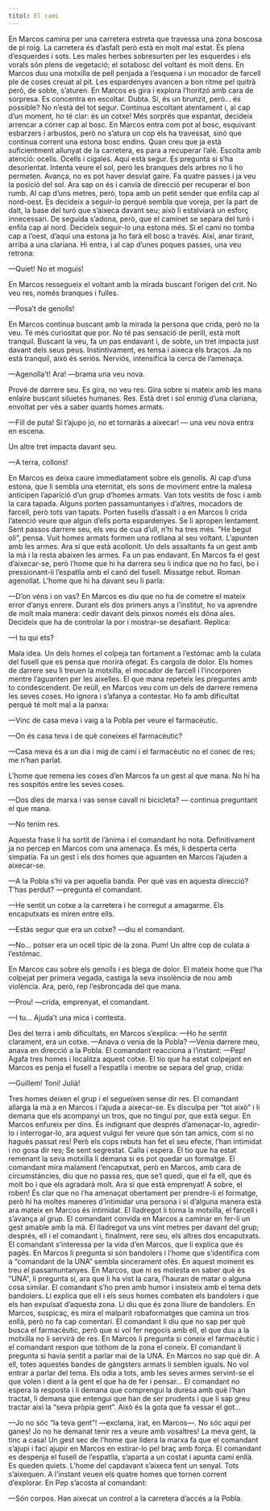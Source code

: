 ```yaml
---
titol: El camí
---
```

En Marcos camina per una carretera estreta que travessa una zona boscosa de pi roig. La carretera és d’asfalt però està en molt mal estat. És plena d’esquerdes i sots. Les males herbes sobresurten per les esquerdes i els vorals són plens de vegetació; el sotabosc del voltant és molt dens. En Marcos duu una motxilla de pell penjada a l’esquena i un mocador de farcell ple de coses creuat al pit. Les espardenyes avancen a bon ritme pel quitrà però, de sobte, s’aturen. En Marcos es gira i explora l’horitzó amb cara de sorpresa. Es concentra en escoltar. Dubta. Sí, és un brunzit, però... és possible? No n’està del tot segur. Continua escoltant atentament i, al cap d’un moment, ho té clar: és un cotxe! Més sorprès que espantat, decideix arrencar a córrer cap al bosc. En Marcos entra com pot al bosc, esquivant esbarzers i arbustos, però no s’atura un cop els ha travessat, sinó que continua corrent una estona bosc endins. Quan creu que ja està suficientment allunyat de la carretera, es para a recuperar l’alè. Escolta amb atenció: ocells. Ocells i cigales. Aquí està segur. Es pregunta si s’ha desorientat. Intenta veure el sol, però les branques dels arbres no li ho permeten. Avança, no es pot haver desviat gaire. Fa quatre passes i ja veu la posició del sol. Ara sap on és i canvia de direcció per recuperar el bon rumb. Al cap d’uns metres, però, topa amb un petit sender que enfila cap al nord-oest. Es decideix a seguir-lo perquè sembla que voreja, per la part de dalt, la base del turó que s’aixeca davant seu; això li estalviarà un esforç innecessari. De seguida s’adona, però, que el caminet se separa del turó i enfila cap al nord. Decideix seguir-lo una estona més. Si el camí no tomba cap a l’oest, d’aquí una estona ja ho farà ell bosc a través. Així, anar tirant, arriba a una clariana. Hi entra, i al cap d’unes poques passes, una veu retrona: 

—Quiet! No et moguis! 

En Marcos ressegueix el voltant amb la mirada buscant l’origen del crit. No veu res, només branques i fulles. 

—Posa’t de genolls! 

En Marcos continua buscant amb la mirada la persona que crida, però no la veu. Té més curiositat que por. No té pas sensació de perill, està molt tranquil. Buscant la veu, fa un pas endavant i, de sobte, un tret impacta just davant dels seus peus. Instintivament, es tensa i aixeca els braços. Ja no està tranquil, això és seriós. Nerviós, intensifica la cerca de l’amenaça. 

—Agenolla’t! Ara! —brama una veu nova. 

Prové de darrere seu. Es gira, no veu res. Gira sobre si mateix amb les mans enlaire buscant siluetes humanes. Res. Està dret i sol enmig d’una clariana, envoltat per vés a saber quants homes armats.

—Fill de puta! Si t’ajupo jo, no et tornaràs a aixecar! — una veu nova entra en escena. 

Un altre tret impacta davant seu. 

—A terra, collons! 

En Marcos es deixa caure immediatament sobre els genolls. Al cap d’una estona, que li sembla una eternitat, els sons de moviment entre la malesa anticipen l’aparició d’un grup d’homes armats. Van tots vestits de fosc i amb la cara tapada. Alguns porten passamuntanyes i d’altres, mocadors de farcell, però tots van tapats. Porten fusells d’assalt i a en Marcos li crida l’atenció veure que algun d’ells porta espardenyes. Se li apropen lentament. Sent passos darrere seu, els veu de cua d’ull, n’hi ha tres més. “He begut oli”, pensa. Vuit homes armats formen una rotllana al seu voltant. L’apunten amb les armes. Ara sí que està acollonit. Un dels assaltants fa un gest amb la mà i la resta abaixen les armes. Fa un pas endavant. En Marcos fa el gest d’aixecar-se, però l’home que hi ha darrera seu li indica que no ho faci, bo i pressionant-li l’espatlla amb el canó del fusell. Missatge rebut. Roman agenollat. L’home que hi ha davant seu li parla: 

—D’on véns i on vas? En Marcos es diu que no ha de cometre el mateix error d’anys enrere. Durant els dos primers anys a l’institut, ho va aprendre de molt mala manera: cedir davant dels pinxos només els dóna ales. Decideix que ha de controlar la por i mostrar-se desafiant. Replica:

—I tu qui ets? 

Mala idea. Un dels homes el colpeja tan fortament a l’estómac amb la culata del fusell que es pensa que morirà ofegat. Es cargola de dolor. Els homes de darrere seu li treuen la motxilla, el mocador de farcell i l’incorporen mentre l’aguanten per les aixelles. El que mana repeteix les preguntes amb to condescendent. De reüll, en Marcos veu com un dels de darrere remena les seves coses. Ho ignora i s’afanya a contestar. Ho fa amb dificultat perquè té molt mal a la panxa: 

—Vinc de casa meva i vaig a la Pobla per veure el farmacèutic. 

—On és casa teva i de què coneixes el farmacèutic? 

—Casa meva és a un dia i mig de camí i el farmacèutic no el conec de res; me n’han parlat. 

L’home que remena les coses d’en Marcos fa un gest al que mana. No hi ha res sospitós entre les seves coses. 

—Dos dies de marxa i vas sense cavall ni bicicleta?  — continua preguntant el que mana. 

—No tenim res. 

Aquesta frase li ha sortit de l’ànima i el comandant ho nota. Definitivament ja no percep en Marcos com una amenaça. És més, li desperta certa simpatia. Fa un gest i els dos homes que aguanten en Marcos l’ajuden a aixecar-se.

—A la Pobla s’hi va per aquella banda. Per què vas en aquesta direcció? T’has perdut? —pregunta el comandant. 

—He sentit un cotxe a la carretera i he corregut a amagarme. Els encaputxats es miren entre ells. 

—Estàs segur que era un cotxe? —diu el comandant. 

—No... potser era un ocell típic de la zona. Pum! Un altre cop de culata a l’estómac. 

En Marcos cau sobre els genolls i es blega de dolor. El mateix home que l’ha colpejat per primera vegada, castiga la seva insolència de nou amb violència. Ara, però, rep l’esbroncada del que mana. 

—Prou! —crida, emprenyat, el comandant. 

—I tu... Ajuda’t una mica i contesta. 

Des del terra i amb dificultats, en Marcos s’explica: —Ho he sentit clarament, era un cotxe. —Anava o venia de la Pobla? —Venia darrere meu, anava en direcció a la Pobla. El comandant reacciona a l’instant: —Pep! Agafa tres homes i localitza aquest cotxe. El tio que ha estat colpejant en Marcos es penja el fusell a l’espatlla i mentre se separa del grup, crida:

—Guillem! Toni! Julià! 

Tres homes deixen el grup i el segueixen sense dir res. El comandant allarga la mà a en Marcos i l’ajuda a aixecar-se. Es disculpa per “tot això” i li demana que els acompanyi un tros, que no tingui por, que està segur. En Marcos enfureix per dins. És indignant que després d’amenaçar-lo, agredir-lo i interrogar-lo, ara aquest vulgui fer veure que són tan amics, com si no hagués passat res! Però els cops rebuts han fet el seu efecte, l’han intimidat i no gosa dir res; Se sent segrestat. Calla i espera. El tio que ha estat remenant la seva motxilla li demana si es pot quedar un formatge. El comandant mira malament l’encaputxat, però en Marcos, amb cara de circumstàncies, diu que no passa res, que se’l quedi, que el fa ell, que és molt bo i que els agradarà molt. Ara sí que està emprenyat! A sobre, el roben! És clar que no l’ha amenaçat obertament per prendre-li el formatge, però hi ha moltes maneres d’intimidar una persona i si d’alguna manera està ara mateix en Marcos és intimidat. El lladregot li torna la motxilla, el farcell i s’avança al grup. El comandant convida en Marcos a caminar en fer-li un gest amable amb la mà. El lladregot va uns vint metres per davant del grup; després, ell i el comandant i, finalment, rere seu, els altres dos encaputxats. El comandant s’interessa per la vida d’en Marcos, que li explica que és pagès. En Marcos li pregunta si són bandolers i l’home que s’identifica com a “comandant de la UNA” sembla sincerament ofès. En aquest moment es treu el passamuntanyes. En Marcos, que ni es molesta en saber què és “UNA”, li pregunta si, ara que li ha vist la cara, l’hauran de matar o alguna cosa similar. El comandant s’ho pren amb humor i insisteix amb el tema dels bandolers. Li explica que ell i els seus homes combaten els bandolers i que els han expulsat d’aquesta zona. Li diu que és zona lliure de bandolers. En Marcos, suspicaç, es mira el malparit robaformatges que camina un tros enllà, però no fa cap comentari. El comandant li diu que no sap per què busca el farmacèutic, però que si vol fer negocis amb ell, el que duu a la motxilla no li servirà de res. En Marcos li pregunta si coneix el farmacèutic i el comandant respon que tothom de la zona el coneix. El comandant li pregunta si havia sentit a parlar mai de la UNA. En Marcos no sap què dir. A ell, totes aquestes bandes de gàngsters armats li semblen iguals. No vol entrar a parlar del tema. Els odia a tots, amb les seves armes servint-se el que volen i dient a la gent el que ha de fer i pensar... El comandant no espera la resposta i li demana que comprengui la duresa amb què l’han tractat, li demana que entengui que han de ser prudents i que li sap greu tractar així la “seva pròpia gent”. Això és la gota que fa vessar el got... 

—Jo no sóc “la teva gent”! —exclama, irat, en Marcos—. No sóc aquí per ganes! Jo no he demanat tenir res a veure amb vosaltres! La meva gent, la tinc a casa! Un gest sec de l’home que lidera la marxa fa que el comandant s’ajupi i faci ajupir en Marcos en estirar-lo pel braç amb força. El comandant es despenja el fusell de l’espatlla, s’aparta a un costat i apunta camí enllà. Es queden quiets. L’home del capdavant s’aixeca fent un senyal. Tots s’aixequen. A l’instant veuen els quatre homes que tornen corrent d’explorar. En Pep s’acosta al comandant: 

—Són corpos. Han aixecat un control a la carretera d’accés a la Pobla.
